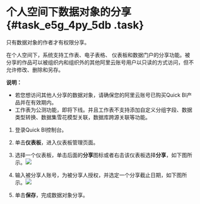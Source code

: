 # 个人空间下数据对象的分享 {#task_e5g_4py_5db .task}

只有数据对象的作者才有权限分享。

在个人空间下，系统支持工作表、电子表格、 仪表板和数据门户的分享功能。被分享的作品可以被组织内和组织外的其他阿里云账号用户以只读的方式访问，但不允许修改、删除和另存。

**说明：** 

-   若您想访问其他人分享的数据对象，请确保您的阿里云账号已购买Quick BI产品并在有效期内。
-   工作表为公测功能，即将下线。并且工作表不支持添加自定义分组字段、数据类型转换、数据集雪花模型关联，数据库跨源关联等功能。

1.  登录Quick BI控制台。 
2.  单击**仪表板**，进入仪表板管理页面。 
3.   选择一个仪表板，单击后面的**分享**图标或者右击该仪表板选择**分享**，如下图所示。![](http://static-aliyun-doc.oss-cn-hangzhou.aliyuncs.com/assets/img/9173/15444384811540_zh-CN.png)

 
4.   输入被分享人账号，为被分享人授权，并选定一个分享截止日期，如下图所示。![](http://static-aliyun-doc.oss-cn-hangzhou.aliyuncs.com/assets/img/9173/15444384811541_zh-CN.png)

 
5.  单击**保存**，完成数据对象分享。 

